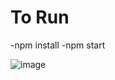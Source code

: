 # To Run
-npm install
-npm start


![image](https://user-images.githubusercontent.com/99164514/152737583-d8db4ee6-d74b-4333-a7b2-7e0b63cac6db.png)
